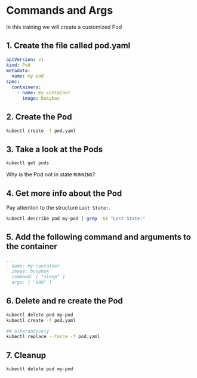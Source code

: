# Commands and Args

In this training we will create a customized Pod

## 1. Create the file called pod.yaml

```yaml
apiVersion: v1
kind: Pod
metadata:
  name: my-pod
spec:
  containers:
    - name: my-container
      image: busybox
```

## 2. Create the Pod

```bash
kubectl create -f pod.yaml
```

## 3. Take a look at the Pods

```bash
kubectl get pods
```

Why is the Pod not in state `RUNNING`?

## 4. Get more info about the Pod

Pay attention to the structure  `Last State:`.

```bash
kubectl describe pod my-pod | grep -A4 "Last State:"
```

## 5. Add the following command and arguments to the container

```yaml
...
- name: my-container
  image: busybox
  command: [ "sleep" ]
  args: [ "600" ]
```

## 6. Delete and re create the Pod

```bash
kubectl delete pod my-pod
kubectl create -f pod.yaml

## alternatively
kubectl replace --force -f pod.yaml
```

## 7. Cleanup

```bash
kubectl delete pod my-pod
```

